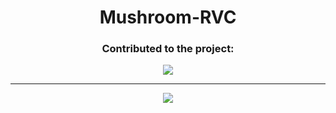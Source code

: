 <div align="center">

# Mushroom-RVC

### Contributed to the project:
<a href="https://github.com/Politrees-Kanoyo/Mushroom-RVC/graphs/contributors" target="_blank">
  <img src="https://contrib.rocks/image?repo=Politrees-Kanoyo/Nooshell-RVC" />
</a>

---

<img src="https://counter.seku.su/cmoe?name=Mushroom-RVC&theme=mbs"/><br>

